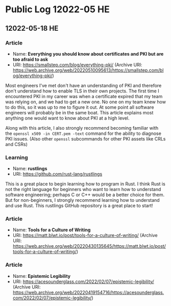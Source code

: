 # Public Log 12022-05 HE
## 12022-05-18 HE
### Article
- Name: **Everything you should know about certificates and PKI but are too afraid to ask**
- URI: https://smallstep.com/blog/everything-pki/ (Archive URI: https://web.archive.org/web/20220510095613/https://smallstep.com/blog/everything-pki/)

Most engineers I've met don't have an understanding of PKI and therefore don't understand how to enable TLS in their own projects. The first time I encountered PKI in my career was when a certificate expired that my team was relying on, and we had to get a new one. No one on my team knew how to do this, so it was up to me to figure it out. At some point all software engineers will probably be in the same boat. This article explains most anything one would want to know about PKI at a high level.

Along with this article, I also strongly recommend becoming familiar with the `openssl x509 -in CERT.pem -text` command for the ability to diagnose PKI issues. (Also other `openssl` subcommands for other PKI assets like CRLs and CSRs)

### Learning
- Name: **rustlings**
- URI: https://github.com/rust-lang/rustlings

This is a great place to begin learning how to program in Rust. I think Rust is not the right language for beginners who want to learn how to understand software engineering; perhaps C or C++ would be a better choice for them. But for non-beginners, I strongly recommend learning how to understand and use Rust. This rustlings GitHub repository is a great place to start!

### Article
- Name: **Tools for a Culture of Writing**
- URI: https://matt.blwt.io/post/tools-for-a-culture-of-writing/ (Archive URI: https://web.archive.org/web/20220430135645/https://matt.blwt.io/post/tools-for-a-culture-of-writing/)

### Article
- Name: **Epistemic Legibility**
- URI: https://acesounderglass.com/2022/02/07/epistemic-legibility/ (Archive URI: https://web.archive.org/web/20220419154716/https://acesounderglass.com/2022/02/07/epistemic-legibility/)
